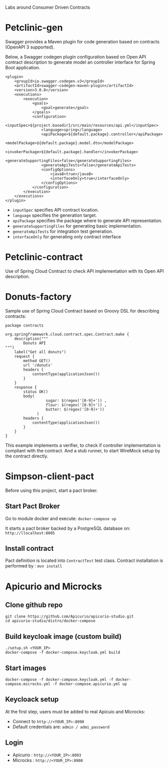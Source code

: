 Labs around Consumer Driven Contracts 


# Petclinic-gen

Swagger provides a Maven plugin for code generation based on contracts (OpenAPI 3 supported).

Below, a Swagger codegen plugin configuration based on Open API contract description to generate model an controller interface for Spring Boot application.
```
<plugin>
    <groupId>io.swagger.codegen.v3</groupId>
    <artifactId>swagger-codegen-maven-plugin</artifactId>
    <version>3.0.8</version>
    <executions>
        <execution>
            <goals>
                <goal>generate</goal>
            </goals>
            <configuration>
                <inputSpec>${project.basedir}/src/main/resources/api.yml</inputSpec>
                <language>spring</language>
                <apiPackage>${default.package}.controller</apiPackage>
                <modelPackage>${default.package}.model.dto</modelPackage>
                <invokerPackage>${default.package}.handler</invokerPackage>
                <generateSupportingFiles>false</generateSupportingFiles>
                <generateApiTests>false</generateApiTests>
                <configOptions>
                    <java8>true</java8>
                    <interfaceOnly>true</interfaceOnly>
                </configOptions>
            </configuration>
        </execution>
    </executions>
</plugin>
```
* ``inputSpec`` specifies API contract location.
* ``language`` specifies the generation target.
* ``apiPackage`` specifies the package where to generate API representation.
* ``generateSupportingFiles`` for generating  basic implementation.
* ``generateApiTests`` for integration test generation.
* ``interfaceOnly`` for generating only contract interface

# Petclinic-contract

Use of Spring Cloud Contract to check API implementation with its Open API description.

# Donuts-factory

Sample use of Spring Cloud Contract based on Groovy DSL for describing contracts:
```
package contracts

org.springframework.cloud.contract.spec.Contract.make {
    description("""
        Donuts API
""")
    label("Get all donuts")
    request {
        method GET()
        url '/donuts'
        headers {
            contentType(applicationJson())
        }
    }
    response {
        status OK()
        body(
                  sugar: $(regex('[0-9]+')) ,
                  flour: $(regex('[0-9]+')) ,
                  butter: $(regex('[0-9]+'))
              )
        headers {
            contentType(applicationJson())
        }
    }
}

```

This example implements a verifier, to check if controller implementation is compliant with the contract.
And a stub runner, to start WireMock setup by the contract directly. 

# Simpson-client-pact

Before using this project, start a pact broker.

## Start Pact Broker

Go to module docker and execute:
```docker-compose up```

It starts a pact broker backed by a PostgreSQL database on: ``http://llocalhost:8085``

## Install contract

Pact definition is located into ```ContractTest``` test class.
Contract installation is performed by : ``mvn install``

# Apicurio and Microcks

## Clone github repo

```
git clone https://github.com/Apicurio/apicurio-studio.git
cd apicurio-studio/distro/docker-compose
```

## Build keycloak image (custom build)

```
./setup.sh <YOUR_IP>
docker-compose -f docker-compose.keycloak.yml build
```

## Start images

```
docker-compose -f docker-compose.keycloak.yml -f docker-compose.microcks.yml -f docker-compose.apicurio.yml up
```

## Keycloack setup

At the first step, users must be added to real Apicuio and Microcks:
* Connect to `http://<YOUR_IP>:8090`
* Default credentials are: `admin / admi_password`

## Login

* Apicurio : ``http://<YOUR_IP>:8093``
* Microcks : ``http://<YOUR_IP>:8900``
